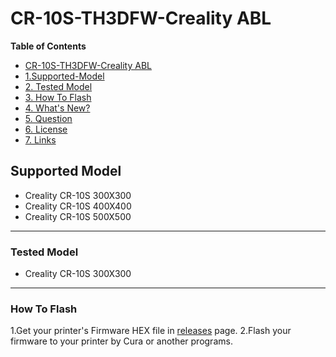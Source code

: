 
# CR-10S-TH3DFW-Creality ABL


**Table of Contents**

<!-- TOC depthFrom:2 -->

- [CR-10S-TH3DFW-Creality ABL](#cr-10s-th3dfw-creality-abl)
- [1.Supported-Model](#supported-model)
- [2. Tested Model](#tested-model)
- [3. How To Flash](#how-to-flash)
- [4. What's New?](#whats-new)
- [5. Question](#question)
- [6. License](#license)
- [7. Links](#links)

<!-- /TOC -->

## Supported Model

- Creality CR-10S 300X300
- Creality CR-10S 400X400
- Creality CR-10S 500X500


------------


### Tested Model

- Creality CR-10S 300X300

------------

### How To Flash
 1.Get your printer's Firmware HEX file in [releases](https://github.com/rlatn1234/CR-10S-TH3DFW-CrealityABL/releases) page.
 2.Flash your firmware to your printer by Cura or another programs.
